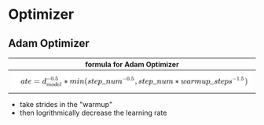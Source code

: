 

# Optimizer

## Adam Optimizer

formula for Adam Optimizer|
--- |
![](.readme_images/b8884d28.png)|

- take strides in the "warmup"
- then logrithmically decrease the learning rate

